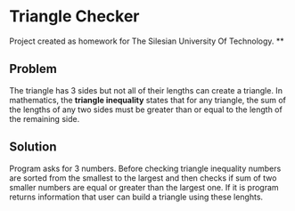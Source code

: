 # Triangle Checker #
Project created as homework for The Silesian University Of Technology.
**
## Problem
The triangle has 3 sides but not all of their lengths can create a triangle. In mathematics, the **triangle inequality** states that for any triangle, the sum of the lengths of any two sides must be greater than or equal to the length of the remaining side.

## Solution
Program asks for 3 numbers. Before checking triangle inequality numbers are sorted from the smallest to the largest and then checks if sum of two smaller numbers are equal or greater than the largest one. If it is program returns information that user can build a triangle using these lenghts.
